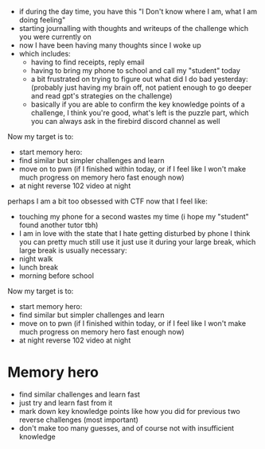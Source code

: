 - if during the day time, you have this "I Don't know where I am, what I am doing feeling"
- starting journalling with thoughts and writeups of the challenge which you were currently on 
- now I have been having many thoughts since I woke up 
- which includes: 
  - having to find receipts, reply email 
  - having to bring my phone to school and call my "student" today 
  - a bit frustrated on trying to figure out what did I do bad yesterday: (probably just having my brain off, not patient enough to go deeper and read gpt's strategies on the challenge)
  - basically if you are able to confirm the key knowledge points of a challenge, I think you're good, what's left is the puzzle part, which you can always ask in the firebird discord channel as well     

Now my target is to:
- start memory hero:
- find similar but simpler challenges and learn 
- move on to pwn (if I finished within today, or if I feel like I won't make much progress on memory hero fast enough now)
- at night reverse 102 video at night

perhaps I am a bit too obsessed with CTF now that I feel like:
- touching my phone for a second wastes my time (i hope my "student" found another tutor tbh)
- I am in love with the state that I hate getting disturbed by phone 
I think you can pretty much still use it
just use it during your large break, which large break is usually necessary:
- night walk 
- lunch break
- morning before school 

Now my target is to:
- start memory hero:
- find similar but simpler challenges and learn 
- move on to pwn (if I finished within today, or if I feel like I won't make much progress on memory hero fast enough now)
- at night reverse 102 video at night

# Memory hero 
- find similar challenges and learn fast
- just try and learn fast from it 
- mark down key knowledge points like how you did for previous two reverse challenges (most important) 
- don't make too many guesses, and of course not with insufficient knowledge 